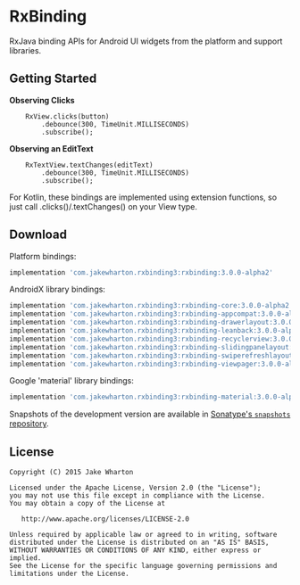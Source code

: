 RxBinding
=========

RxJava binding APIs for Android UI widgets from the platform and support libraries.

Getting Started
---------------
**Observing Clicks**
```
    RxView.clicks(button)
        .debounce(300, TimeUnit.MILLISECONDS)
        .subscribe();
```

**Observing an EditText**
```
    RxTextView.textChanges(editText)
        .debounce(300, TimeUnit.MILLISECONDS)
        .subscribe();
```
For Kotlin, these bindings are implemented using extension functions,
so just call .clicks()/.textChanges() on your View type.

Download
--------

Platform bindings:
```groovy
implementation 'com.jakewharton.rxbinding3:rxbinding:3.0.0-alpha2'
```

AndroidX library bindings:
```groovy
implementation 'com.jakewharton.rxbinding3:rxbinding-core:3.0.0-alpha2'
implementation 'com.jakewharton.rxbinding3:rxbinding-appcompat:3.0.0-alpha2'
implementation 'com.jakewharton.rxbinding3:rxbinding-drawerlayout:3.0.0-alpha2'
implementation 'com.jakewharton.rxbinding3:rxbinding-leanback:3.0.0-alpha2'
implementation 'com.jakewharton.rxbinding3:rxbinding-recyclerview:3.0.0-alpha2'
implementation 'com.jakewharton.rxbinding3:rxbinding-slidingpanelayout:3.0.0-alpha2'
implementation 'com.jakewharton.rxbinding3:rxbinding-swiperefreshlayout:3.0.0-alpha2'
implementation 'com.jakewharton.rxbinding3:rxbinding-viewpager:3.0.0-alpha2'
```

Google 'material' library bindings:
```groovy
implementation 'com.jakewharton.rxbinding3:rxbinding-material:3.0.0-alpha2'
```

Snapshots of the development version are available in [Sonatype's `snapshots` repository][snap].


License
-------

    Copyright (C) 2015 Jake Wharton

    Licensed under the Apache License, Version 2.0 (the "License");
    you may not use this file except in compliance with the License.
    You may obtain a copy of the License at

       http://www.apache.org/licenses/LICENSE-2.0

    Unless required by applicable law or agreed to in writing, software
    distributed under the License is distributed on an "AS IS" BASIS,
    WITHOUT WARRANTIES OR CONDITIONS OF ANY KIND, either express or implied.
    See the License for the specific language governing permissions and
    limitations under the License.





 [snap]: https://oss.sonatype.org/content/repositories/snapshots/
